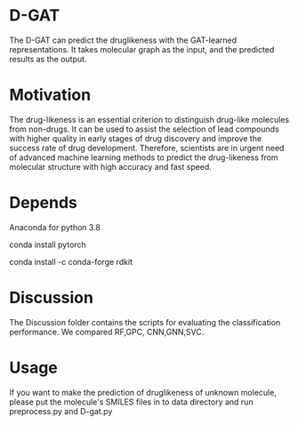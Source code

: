 # D-GAT
The D-GAT can predict the druglikeness with the GAT-learned representations. It takes molecular graph as the input, and the predicted results as the output.


# Motivation

The drug-likeness is an essential criterion to distinguish drug-like molecules from non-drugs. It can be used to assist the selection of lead compounds with higher quality in early stages of drug discovery and improve the success rate of drug development. Therefore, scientists are in urgent need of advanced machine learning methods to predict the drug-likeness from molecular structure with high accuracy and fast speed.

# Depends

Anaconda for python 3.8

conda install pytorch

conda install -c conda-forge rdkit

# Discussion

The Discussion folder contains the scripts for evaluating the classification performance.  We compared RF,GPC, CNN,GNN,SVC.

# Usage

If you want to make the prediction of druglikeness of unknown molecule, please put the molecule's SMILES files in to data directory and run preprocess.py and D-gat.py
